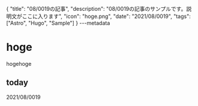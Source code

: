 {
  "title": "08/0019の記事",
  "description": "08/0019の記事のサンプルです。説明文がここに入ります",
  "icon": "hoge.png",
  "date": "2021/08/0019",
  "tags": ["Astro", "Hugo", "Sample"]
}
---metadata

# hoge
hogehoge

## today
2021/08/0019